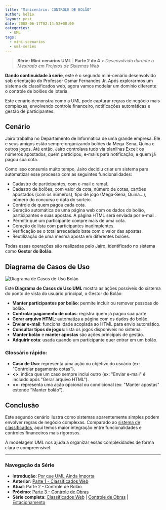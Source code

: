 ```yaml
---
title: "Minicenário: CONTROLE DE BOLÃO"
author: helio
layout: post
date: 2008-06-17T02:14:52+00:00
categories:
  - UML
tags:
  - mini-scenarios
  - uml-series
---
```


> **Série: Mini-cenários UML** | **Parte 2 de 4** > _Desenvolvido durante o Mestrado em Projetos de Sistemas Web_

**Dando continuidade à série**, este é o segundo mini-cenário desenvolvido sob orientação do Professor Osmar Fernandes Jr. Após explorarmos um sistema de classificados web, agora vamos modelar um domínio diferente: o controle de bolões de loteria.

Este cenário demonstra como a UML pode capturar regras de negócio mais complexas, envolvendo controle financeiro, notificações automáticas e gestão de participantes.

## Cenário

Jairo trabalha no Departamento de Informática de uma grande empresa. Ele e seus amigos estão sempre organizando bolões da Mega-Sena, Quina e outros jogos. Até então, Jairo controlava tudo via planilhas Excel: os números apostados, quem participou, e-mails para notificação, e quem já pagou sua cota.

Como isso consumia muito tempo, Jairo decidiu criar um sistema para automatizar esse processo com as seguintes funcionalidades:

- Cadastro de participantes, com e-mail e ramal.
- Cadastro de bolões, com valor da cota, número de cotas, cartões apostados (com os números), tipo de jogo (Mega-Sena, Quina...), número do concurso e data do sorteio.
- Controle de quem pagou cada cota.
- Geração automática de uma página web com os dados do bolão, participantes e suas apostas. A página HTML será enviada por e-mail.
- Permitir que um participante compre mais de uma cota.
- Geração de lista com participantes inadimplentes.
- Verificação se o total arrecadado bate com o valor das apostas.
- Reutilização de uma mesma aposta em diferentes bolões.

Todas essas operações são realizadas pelo Jairo, identificado no sistema como **Gestor do Bolão**.

## Diagrama de Casos de Uso

![Diagrama de Casos de Uso Bolão](/uploads/2008/07/controle-bolao.png)

Este **Diagrama de Casos de Uso UML** mostra as ações possíveis do sistema do ponto de vista do usuário principal, o Gestor do Bolão:

- **Manter participantes por bolão**: permite incluir ou remover pessoas do bolão.
- **Controlar pagamento de cotas**: registra quem já pagou sua parte.
- **Gerar arquivo HTML**: automatiza a página com os dados do bolão.
- **Enviar e-mail**: funcionalidade acoplada ao HTML para envio automático.
- **Consultar tipos de jogos**: lista os jogos disponíveis no sistema.
- **Manter bolão** e **manter apostas** são ações principais de gestão.
- **Adquirir cota**: usada quando um participante quer entrar em um bolão.

### Glossário rápido:

- **Caso de Uso**: representa uma ação ou objetivo do usuário (ex: "Controlar pagamento cotas").
- **<<include>>**: indica que um caso sempre inclui outro (ex: "Enviar e-mail" é incluído após "Gerar arquivo HTML").
- **<<extend>>**: representa uma ação opcional ou condicional (ex: "Manter apostas" estende "Manter bolão").

## Conclusão

Este segundo cenário ilustra como sistemas aparentemente simples podem envolver regras de negócio complexas. Comparado ao [sistema de classificados](../2008-06-13-minicenario-classificados-na-web/), aqui temos maior integração entre funcionalidades e controles financeiros mais rigorosos.

A modelagem UML nos ajuda a organizar essas complexidades de forma clara e compreensível.

---

### **Navegação da Série**

- **Introdução**: [Por que UML Ainda Importa](../2008-06-10-uml-introducao-minicenarios/)
- **Anterior**: [Parte 1 - Classificados Web](../2008-06-13-minicenario-classificados-na-web/)
- **Atual**: Parte 2 - Controle de Bolão
- **Próximo**: [Parte 3 - Controle de Obras](../2008-06-21-minicenario-controle-de-obras/)
- **Série completa**: [Classificados Web](../2008-06-13-minicenario-classificados-na-web/) | [Controle de Obras](../2008-06-21-minicenario-controle-de-obras/) | [Estacionamento](../2008-06-25-diagrama-de-casos-de-uso-estacionamento/)
